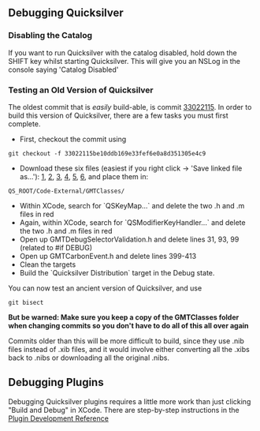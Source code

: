 ## Debugging Quicksilver

### Disabling the Catalog

If you want to run Quicksilver with the catalog disabled, hold down the
SHIFT key whilst starting Quicksilver. This will give you an NSLog in
the console saying 'Catalog Disabled'

### Testing an Old Version of Quicksilver

The oldest commit that is *easily* build-able, is commit
[33022115](https://github.com/quicksilver/Quicksilver/tree/33022115be10ddb169e33fef6e0a8d351305e4c9).
In order to build this version of Quicksilver, there are a few tasks you
must first complete.

-   First, checkout the commit using

<!-- -->

    git checkout -f 33022115be10ddb169e33fef6e0a8d351305e4c9

-   Download these six files (easiest if you right click -\> 'Save
    linked file as...'):
    [1](http://google-toolbox-for-mac.googlecode.com/svn/trunk/AppKit/GTMCarbonEvent.h),
    [2](http://google-toolbox-for-mac.googlecode.com/svn-history/r307/trunk/AppKit/GTMCarbonEvent.m),
    [3](http://google-toolbox-for-mac.googlecode.com/svn/trunk/GTMDefines.h),
    [4](http://google-toolbox-for-mac.googlecode.com/svn-history/r205/trunk/Foundation/GTMObjectSingleton.h),
    [5](http://google-toolbox-for-mac.googlecode.com/svn-history/r100/trunk/DebugUtils/GTMDebugSelectorValidation.h),
    [6](http://google-toolbox-for-mac.googlecode.com/svn-history/r400/trunk/DebugUtils/GTMTypeCasting.h),
    and place them in:

<!-- -->

    QS_ROOT/Code-External/GMTClasses/

-   Within XCode, search for \`QSKeyMap...\` and delete the two .h and
    .m files in red
-   Again, within XCode, search for \`QSModifierKeyHandler...\` and
    delete the two .h and .m files in red
-   Open up GMTDebugSelectorValidation.h and delete lines 31, 93, 99
    (related to \#if DEBUG)
-   Open up GMTCarbonEvent.h and delete lines 399-413
-   Clean the targets
-   Build the \`Quicksilver Distribution\` target in the Debug state.

You can now test an ancient version of Quicksilver, and use

    git bisect

**But be warned: Make sure you keep a copy of the GMTClasses folder when
changing commits so you don't have to do all of this all over again**

Commits older than this will be more difficult to build, since they use
.nib files instead of .xib files, and it would involve either converting
all the .xibs back to .nibs or downloading all the original .nibs.

## Debugging Plugins

Debugging Quicksilver plugins requires a little more work than just
clicking "Build and Debug" in XCode. There are step-by-step instructions
in the [Plugin Development
Reference](https://github.com/quicksilver/PluginDevelopmentReference/blob/master/QuicksilverPlug-inReference.md#debugging-plug-ins)